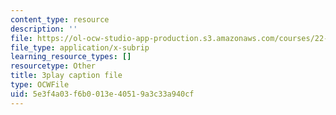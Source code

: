 ```yaml
---
content_type: resource
description: ''
file: https://ol-ocw-studio-app-production.s3.amazonaws.com/courses/22-01-introduction-to-nuclear-engineering-and-ionizing-radiation-fall-2016/5e3f4a03f6b0013e40519a3c33a940cf_9uqKU5ZDwfM.srt
file_type: application/x-subrip
learning_resource_types: []
resourcetype: Other
title: 3play caption file
type: OCWFile
uid: 5e3f4a03-f6b0-013e-4051-9a3c33a940cf
---
```

